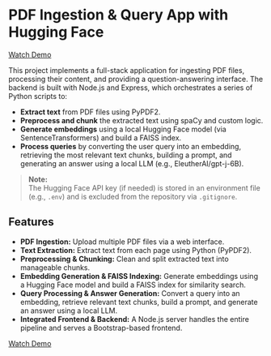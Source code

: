 # PDF Ingestion & Query App with Hugging Face


[Watch Demo](https://github.com/nithyash-17/PDF-Query-System/blob/main/demo.mp4)

This project implements a full-stack application for ingesting PDF files, processing their content, and providing a question-answering interface. The backend is built with Node.js and Express, which orchestrates a series of Python scripts to:

- **Extract text** from PDF files using PyPDF2.
- **Preprocess and chunk** the extracted text using spaCy and custom logic.
- **Generate embeddings** using a local Hugging Face model (via SentenceTransformers) and build a FAISS index.
- **Process queries** by converting the user query into an embedding, retrieving the most relevant text chunks, building a prompt, and generating an answer using a local LLM (e.g., EleutherAI/gpt-j-6B).

> **Note:**  
> The Hugging Face API key (if needed) is stored in an environment file (e.g., `.env`) and is excluded from the repository via `.gitignore`.



## Features

- **PDF Ingestion:** Upload multiple PDF files via a web interface.
- **Text Extraction:** Extract text from each page using Python (PyPDF2).
- **Preprocessing & Chunking:** Clean and split extracted text into manageable chunks.
- **Embedding Generation & FAISS Indexing:** Generate embeddings using a Hugging Face model and build a FAISS index for similarity search.
- **Query Processing & Answer Generation:** Convert a query into an embedding, retrieve relevant text chunks, build a prompt, and generate an answer using a local LLM.
- **Integrated Frontend & Backend:** A Node.js server handles the entire pipeline and serves a Bootstrap-based frontend.






[Watch Demo](https://github.com/nithyash-17/PDF-Query-System/blob/main/demo.mp4)
